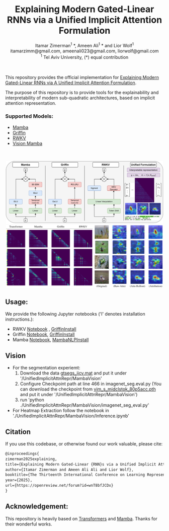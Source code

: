 <div align="center">
<h1> Explaining Modern Gated-Linear RNNs via a Unified Implicit Attention Formulation
 </h1>
Itamar Zimerman<sup>1</sup> *, Ameen Ali<sup>1</sup> * and Lior Wolf<sup>1</sup>
<br>
itamarzimm@gmail.com, ameenali023@gmail.com, liorwolf@gmail.com 
<br>
<sup>1</sup>  Tel Aviv University,  
(*) equal contribution
</div>

<br>
<br>

This repository provides the official implementation for [Explaining Modern Gated-Linear RNNs via A Unified Implicit Attention Formulation](https://arxiv.org/abs/2405.16504). 

The purpose of this repository is to provide tools for the explainability and interpretability of modern sub-quadratic architectures, based on implicit attention representation.


<div>
    <h3> Supported Models:</h3>
    <ul class="no-bullets">
        <li><a href="https://arxiv.org/abs/2312.00752">Mamba</a></li>
        <li><a href="https://arxiv.org/abs/2402.19427">Griffin</a></li>
        <li><a href="https://arxiv.org/abs/2305.13048">RWKV</a></li>
        <li><a href="https://arxiv.org/abs/2401.09417">Vision Mamba</a></li>
    </ul>
</div>
<br>
<br>
<center>
<div>
<img src="assets/MainFig.jpg" alt="Left Image" width="500" height="200">
<br>
<img src="assets/AttnMatandXAI.jpg" alt="Left Image" width="500" height="200">
</div>
</center>



## Usage:
We provide the following Jupyter notebooks ('I' denotes installation instructions.):
- RWKV
[Notebook](https://github.com/Itamarzimm/UnifiedImplicitAttnRepr/blob/main/HF/RWKVImplicitAttnDemo.ipynb) , [GriffinInstall](RWKV&GriffinInstall.md)
 - Griffin 
[Notebook](https://github.com/Itamarzimm/UnifiedImplicitAttnRepr/blob/main/HF/GriffinImplicitAttnDemo.ipynb), [GriffinInstall](RWKV&GriffinInstall.md)
 - Mamba [Notebook](https://github.com/Itamarzimm/UnifiedImplicitAttnRepr/blob/main/MambaNLP/MambaIpmlicitAttnDemo.ipynb), [MambaNLPInstall](MambaNLPInstall.md)

 ## Vision
 * For the segmentation experiemt:
    1. Download the data [gtsegs_ijcv.mat](http://calvin-vision.net/bigstuff/proj-imagenet/data/gtsegs_ijcv.mat) and put it under '/UnifiedImplicitAttnRepr/MambaVision'
    2. Configure Checkpoint path at line 466 in imagenet_seg.eval.py (You can download the checkpoint from [vim_s_midclstok_80p5acc.pth](https://huggingface.co/hustvl/Vim-small-midclstok/blob/main/vim_s_midclstok_80p5acc.pth) and put it under '/UnifiedImplicitAttnRepr/MambaVision')
    3. run 'python ./UnifiedImplicitAttnRepr/MambaVision/imagenet_seg_eval.py'
* For Heatmap Extraction follow the notebook in './UnifiedImplicitAttnRepr/MambaVision/Inference.ipynb'


## Citation
If you use this codebase, or otherwise found our work valuable, please cite:
```latex
@inproceedings{
zimerman2025explaining,
title={Explaining Modern Gated-Linear {RNN}s via a Unified Implicit Attention Formulation},
author={Itamar Zimerman and Ameen Ali Ali and Lior Wolf},
booktitle={The Thirteenth International Conference on Learning Representations},
year={2025},
url={https://openreview.net/forum?id=wnT8bfJCDx}
}
```

## Acknowledgement:
This repository is heavily based on [Transformers](https://github.com/huggingface/transformers) and [Mamba](https://github.com/state-spaces/mamba). Thanks for their wonderful works.
